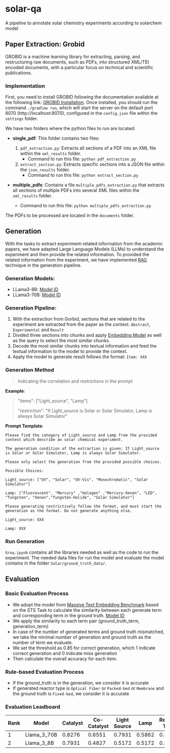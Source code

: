 # solar-qa
A pipeline to annotate solar chemistry experiments according to solarchem model


## Paper Extraction: Grobid

GROBID is a machine learning library for extracting, parsing, and restructuring raw documents, such as PDFs, into structured XML/TEI encoded documents, with a particular focus on technical and scientific publications.

### Implementation

First, you need to install GROBID following the documentation available at the following link: [GROBID Installation](https://grobid.readthedocs.io/en/latest/Install-Grobid/). Once installed, you should run the command `./gradlew run`, which will start the server on the default port 8070 (http://localhost:8070), configured in the `config.json` file within the `settings` folder.

We have two folders where the python files to run are located:

- **single_pdf**: This folder contains two files:
  1. `pdf_extraction.py`: Extracts all sections of a PDF into an XML file within the `xml_results` folder.
     - Command to run this file: `python pdf_extraction.py`
  2. `extract_section.py`: Extracts specific sections into a JSON file within the `json_results` folder.
     - Command to run this file: `python extract_section.py`

- **multiple_pdfs**: Contains a file `multiple_pdfs_extraction.py` that extracts all sections of multiple PDFs into several XML files within the `xml_results` folder.
  - Command to run this file: `python multiple_pdfs_extraction.py`

The PDFs to be processed are located in the `documents` folder.

## Generation

With the tasks to extract experiment-related information from the academic papers, we have adapted Large Language Models (LLMs) to understand the experiment and then provide the related information. To provided the related information from the experiment, we have implemented [RAG](https://arxiv.org/abs/2005.11401) technique in the generation pipeline.

### Generation Models:
- LLama3-8B: [Model ID](https://huggingface.co/meta-llama/Meta-Llama-3-8B-Instruct)
- LLama3-70B: [Model ID](https://huggingface.co/meta-llama/Meta-Llama-3-70B-Instruct)

### Generation Pipeline:

1. With the extraction from Gorbid, sections that are related to the experiment are extracted from the paper as the context. `Abstract`, `Experimental` and `Result`
2. Divided three sections into chunks and apply [Embedding Model](https://huggingface.co/Salesforce/SFR-Embedding-Mistral) as well as the query to select the most similar chunks.
3. Decode the most similar chunks into textual information and feed the textual information to the model to provide the context.
4. Apply the model to generate result follows the format: `Item: XXX`

### Generation Method

> Indicating the correlation and restrictions in the prompt

**Example**:
> "items": ["Light_source", "Lamp"]
> 
> "restriction": "If Light_source is Solar or Solar Simulator, Lamp is always Solar Simulator"

**Prompt Template**:

    Please find the category of Light_source and Lamp from the provided context which describe an solar chemical experiment.

    The generation condition of the extraction is given: If Light_source is Solar or Solar Simulator, Lamp is always Solar Simulator.

    Please only select the generation from the provided possible choices.

    Possible Choices:

    Light_source: ["UV", "Solar", "UV-Vis", "Monochromatic", "Solar Simulator"]

    Lamp: ["Fluorescent", "Mercury" ,"Halogen" ,"Mercury-Xenon", "LED", "Tungsten", "Xenon","Tungsten-Halide", "Solar Simulator"]

    Please generating restrictively follow the format, and must start the generation as the format. Do not generate anything else.

    Light_source: XXX

    Lamp: XXX

### Run Generation

`Groq.ipynb` contains all the libraries needed as well as the code to run the experiment. The needed data files for run the model and evaluate the model contains in the folder `Solar/ground_truth_data/`.

## Evaluation

### Basic Evaluation Process
- We adopt the model from [Massive Text Embedding Benchmark](https://huggingface.co/blog/mteb) based on the STS Task to calculate the similarity between each generate term and corresponding term in the ground truth. [Model ID](https://huggingface.co/Salesforce/SFR-Embedding-Mistral)
- We apply the similarity to each term pair (ground_truth_term, generation_term)
- In case of the number of generated terms and ground truth mismatched, we take the minimal number of generation and ground truth as the number of term we evaluate.
- We set the threshold as 0.85 for correct generation, which 1 indicate correct generation and 0 indicate miss generation
- Then calculate the overall accuracy for each item.

### Rule-based Evaluation Process

- If the ground_truth is in the generation, we consider it is accurate
- If generated reactor type is `Optical Fiber` or `Packed-bed` or `Membrane` and the ground truth is `Fixed-bed`, we consider it is accurate



### Evaluation Leadboard

| Rank |   Model  | Catalyst | Co-Catalyst | Light Source | Lamp   | Reactor Type | Reaction Medium | Operation Mode |
|------|------------|----------|-------------|--------------|--------|--------------|-----------------|----------------|
| 1 | Llama_3_70B | 0.8276   | 0.6551      | 0.7931       | 0.5862 | 0.3448       | 0.6207          | 0.7931         |
| 2 | Llama_3_8B | 0.7931   | 0.4827      | 0.5172       | 0.5172 | 0.3103       | 0.6552          | 0.7241         |       




